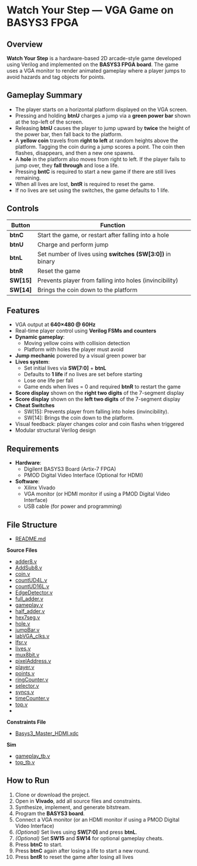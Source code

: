 # Watch Your Step — VGA Game on BASYS3 FPGA

## Overview

**Watch Your Step** is a hardware-based 2D arcade-style game developed using Verilog and implemented on the **BASYS3 FPGA board**. The game uses a VGA monitor to render animated gameplay where a player jumps to avoid hazards and tag objects for points.

## Gameplay Summary

- The player starts on a horizontal platform displayed on the VGA screen.
- Pressing and holding **btnU** charges a jump via a **green power bar** shown at the top-left of the screen.
- Releasing **btnU** causes the player to jump upward by **twice** the height of the power bar, then fall back to the platform.
- A **yellow coin** travels from **right to left** at random heights above the platform. Tagging the coin during a jump scores a point. The coin then flashes, disappears, and then a new one spawns.
- A **hole** in the platform also moves from right to left. If the player fails to jump over, they **fall through** and lose a life.
- Pressing **bntC** is required to start a new game if there are still lives remaining.
- When all lives are lost, **bntR** is required to reset the game.
- If no lives are set using the switches, the game defaults to 1 life.

## Controls

| Button   | Function                                                                |
|----------|-------------------------------------------------------------------------|
| **btnC** | Start the game, or restart after falling into a hole                    |
| **btnU** | Charge and perform jump                                                 |
| **btnL** | Set number of lives using **switches (SW[3:0])** in binary              |
| **btnR** | Reset the game                                                          |
| **SW[15]** | Prevents player from falling into holes (invincibility)               |
| **SW[14]** | Brings the coin down to the platform                                  |
## Features

- VGA output at **640×480 @ 60Hz**
- Real-time player control using **Verilog FSMs and counters**
- **Dynamic gameplay**:
  - Moving yellow coins with collision detection
  - Platform with holes the player must avoid
- **Jump mechanic** powered by a visual green power bar
- **Lives system**:
  - Set initial lives via **SW[7:0]** + **btnL**
  - Defaults to **1 life** if no lives are set before starting
  - Lose one life per fall
  - Game ends when lives = 0 and required **btnR** to restart the game
- **Score display** shown on the **right two digits** of the 7-segment display
- **Score display** shown on the **left two digits** of the 7-segment display
- **Cheat Switches**
  - SW[15]: Prevents player from falling into holes (invincibility).
  - SW[14]: Brings the coin down to the platform.
- Visual feedback: player changes color and coin flashs when triggered
- Modular structural Verilog design

## Requirements

- **Hardware**:
  - Digilent BASYS3 Board (Artix-7 FPGA)
  - PMOD Digital Video Interface (Optional for HDMI)
- **Software**:
  - Xilinx Vivado
  - VGA monitor (or HDMI monitor if using a PMOD Digital Video Interface)
  - USB cable (for power and programming)

## File Structure
- [README.md](./README.md)
  
**Source Files**
- [adder8.v](./src/adder8.v)
- [AddSub8.v](./src/AddSub8.v)
- [coin.v](./src/coin.v)
- [countUD4L.v](./src/countUD4L.v)
- [countUD16L.v](./src/countUD16L.v)
- [EdgeDetector.v](./src/EdgeDetector.v)
- [full_adder.v](./src/full_adder.v)
- [gameplay.v](./src/gameplay.v)
- [half_adder.v](./src/half_adder.v)
- [hex7seg.v](./src/hex7seg.v)
- [hole.v](./src/hole.v)
- [jumpBar.v](./src/jumpBar.v)
- [labVGA_clks.v](./src/labVGA_clks.v)
- [lfsr.v](./src/lfsr.v)
- [lives.v](./src/lives.v)
- [mux8bit.v](./src/mux8bit.v)
- [pixelAddress.v](./src/pixelAddress.v)
- [player.v](./src/player.v)
- [points.v](./src/points.v)
- [ringCounter.v](./src/ringCounter.v)
- [selector.v](./src/selector.v)
- [syncs.v](./src/syncs.v)
- [timeCounter.v](./src/timeCounter.v)
- [top.v](./src/top.v)
- 
**Constraints File**
- [Basys3_Master_HDMI.xdc](./constraints/Basys3_Master_HDMI.xdc)
  
**Sim**
- [gameplay_tb.v](./sim/gameplay_tb.v)
- [top_tb.v](./sim/top_tb.v)

## How to Run

1. Clone or download the project.
2. Open in **Vivado**, add all source files and constraints.
3. Synthesize, implement, and generate bitstream.
4. Program the **BASYS3 board**.
5. Connect a VGA monitor (or an HDMI monitor if using a PMOD Digital Video Interface)
6. *(Optional)* Set lives using **SW[7:0]** and press **btnL**.
7. *(Optional)* Set **SW15** and **SW14** for optional gameplay cheats.
8. Press **btnC** to start.
9. Press **btnC** again after losing a life to start a new round.
10. Press **bntR** to reset the game after losing all lives